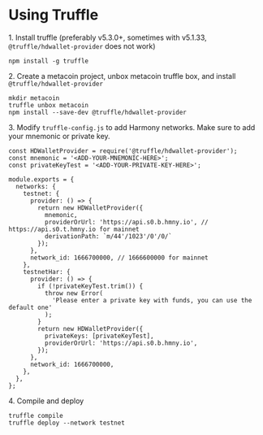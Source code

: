 # Using Truffle

1\. Install truffle (preferably v5.3.0+, sometimes with v5.1.33, `@truffle/hdwallet-provider` does not work)&#x20;

```
npm install -g truffle
```

2\. Create a metacoin project, unbox metacoin truffle box, and install `@truffle/hdwallet-provider`

```
mkdir metacoin
truffle unbox metacoin
npm install --save-dev @truffle/hdwallet-provider
```

3\. Modify `truffle-config.js` to add Harmony networks. Make sure to add your mnemonic or private key.

```
const HDWalletProvider = require('@truffle/hdwallet-provider');
const mnemonic = '<ADD-YOUR-MNEMONIC-HERE>';
const privateKeyTest = '<ADD-YOUR-PRIVATE-KEY-HERE>';

module.exports = {
  networks: {
    testnet: {
      provider: () => {
        return new HDWalletProvider({
          mnemonic,
          providerOrUrl: 'https://api.s0.b.hmny.io', // https://api.s0.t.hmny.io for mainnet
          derivationPath: `m/44'/1023'/0'/0/`
        });
      },
      network_id: 1666700000, // 1666600000 for mainnet
    },
    testnetHar: {
      provider: () => {
        if (!privateKeyTest.trim()) {
          throw new Error(
            'Please enter a private key with funds, you can use the default one'
          );
        }
        return new HDWalletProvider({
          privateKeys: [privateKeyTest],
          providerOrUrl: 'https://api.s0.b.hmny.io',
        });
      },
      network_id: 1666700000,
    },
  },
};
```

4\. Compile and deploy

```
truffle compile
truffle deploy --network testnet
```
